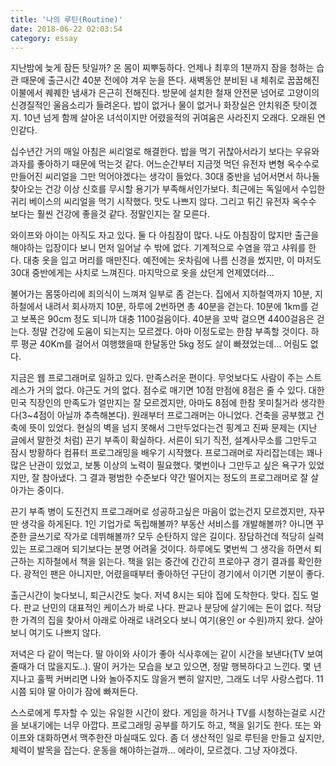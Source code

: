 ```yaml
---
title: '나의 루틴(Routine)'
date: 2018-06-22 02:03:54
category: essay
---
```




지난밤에 늦게 잠든 탓일까? 온 몸이 찌뿌둥하다. 언제나 최후의 1분까지 잠을 청하는 습관 때문에 출근시간 40분 전에야 겨우 눈을 뜬다.
새벽동안 분비된 내 체취로 꿉꿉해진 이불에서 퀘퀘한 냄새가 은근히 전해진다.  방문에 설치한 철재 안전문 넘어로 고양이의 신경질적인
울음소리가 들려온다. 밥이 없거나 물이 없거나 화장실은 안치워준 탓이겠지. 10년 넘게 함께 살아온 녀석이지만 어렸을적의 귀여움은 사라진지
오래다. 오래된 연인같다.

  

십수년간 거의 매일 아침은 씨리얼로 해결한다. 밥을 먹기 귀찮아서라기 보다는 우유와 과자를 좋아하기 때문에 먹는것 같다. 어느순간부터 지금껏
먹던 유전자 변형 옥수수로 만들어진 씨리얼을 그만 먹어야겠다는 생각이 들었다. 30대 중반을 넘어서면서 하나둘 찾아오는 건강 이상 신호를
무시할 용기가 부족해서인가보다. 최근에는 독일에서 수입한 귀리 베이스의 씨리얼을 먹기 시작했다. 맛도 나쁘지 않다. 그리고 튀긴 유전자
옥수수 보다는 훨씬 건강에 좋을것 같다. 정말인지는 잘 모른다.

  

와이프와 아이는 아직도 자고 있다. 둘 다 아침잠이 많다. 나도 아침잠이 많지만 출근을 해야하는 입장이다 보니 먼저 일어날 수 밖에 없다.
기계적으로 수염을 깎고 샤워를 한다. 대충 옷을 입고 머리를 매만진다. 예전에는 옷차림에 나름 신경을 썼지만, 이 마저도 30대 중반에게는
사치로 느껴진다. 마지막으로 옷을 샀던게 언제였더라...

  

불어가는 몸뚱아리에 죄의식이 느껴져 일부로 좀 걷는다. 집에서 지하철역까지 10분, 지하철에서 내려서 회사까지 10분, 하루에 2번하면 총
40분을 걷는다. 10분에 1km를 걷고 보폭은 90cm 정도 되니까 대충 1100걸음이다. 40분을 꼬박 걸으면 4400걸음은 걷는다.
정말 건강에 도움이 되는지는 모르겠다. 아마 이정도로는 한참 부족할 것이다. 하루 평균 40Km를 걸어서 여행했을때 한달동안 5kg 정도
살이 빠졌었는데... 어림도 없다.

  

지금은 웹 프로그래머로 일하고 있다. 만족스러운 편이다. 무엇보다도 사람이 주는 스트레스가 거의 없다. 야근도 거의 없다. 점수로 매기면
10점 만점에 8점은 줄 수 있다. 대한민국 직장인의 만족도가 얼만지는 잘 모르겠지만, 아마도 8점에 한참 못미칠거라 생각한다(3~4점이
아닐까 추측해본다). 원래부터 프로그래머는 아니었다. 건축을 공부했고 건축에 뜻이 있었다. 현실의 벽을 넘지 못해서 그만두었다는건 핑계고
진짜 문제는 (지난 글에서 말한것 처럼) 끈기 부족이 확실하다. 서른이 되기 직전, 설계사무소를 그만두고 잠시 방황하다 컴퓨터 프로그래밍을
배우기 시작했다. 프로그래머로 자리잡는데는 꽤나 많은 난관이 있었고, 보통 이상의 노력이 필요했다. 몇번이나 그만두고 싶은 욕구가 있었지만,
잘 참아냈다. 그 결과 평범한 수준보다 약간 떨어지는 정도의 프로그래머로 잘 살아가는 중이다.

  

끈기 부족 병이 도진건지 프로그래머로 성공하고싶은 마음이 없는건지 모르겠지만, 자꾸 딴 생각을 하게된다. 1인 기업가로 독립해볼까? 부동산
서비스를 개발해볼까? 아니면 꾸준한 글쓰기로 작가로 데뷔해볼까? 모두 순탄하지 않은 길이다. 장담하건데 적당히 실력있는 프로그래머 되기보다는
분명 어려울 것이다. 하루에도 몇번씩 그 생각을 하면서 퇴근하는 지하철에서 책을 읽는다. 책을 읽는 중간에 간간히 프로야구 경기 결과를
확인한다. 광적인 팬은 아니지만, 어렸을때부터 좋아하던 구단이 경기에서 이기면 기분이 좋다.

  

출근시간이 늦다보니, 퇴근시간도 늦다. 저녁 8시는 되야 집에 도착한다. 맞다. 집도 멀다. 판교 난민의 대표적인 케이스가 바로 나다.
판교나 분당에 살기에는 돈이 없다. 적당한 가격의 집을 찾아서 아래로 아래로 내려오다 보니 여기(용인 or 수원)까지 왔다. 살아보니 여기도
나쁘지 않다.

  

저녁은 다 같이 먹는다. 딸 아이와 사이가 좋아 식사후에는 같이 시간을 보낸다(TV 보여줄때가 더 많을지도..). 딸이 커가는 모습을 보고
있으면, 정말 행복하다고 느낀다. 몇 년 지나고 훌쩍 커버리면 나와 놀아주지도 않을거 뻔히 알지만, 그래도 너무 사랑스럽다. 11시쯤 되야
딸 아이가 잠에 빠져든다.

  

스스로에게 투자할 수 있는 유일한 시간이 왔다. 게임을 하거나 TV를 시청하는걸로 시간을 보내기에는 너무 아깝다. 프로그래밍 공부를 하기도
하고, 책을 읽기도 한다. 또는 와이프와 대화하면서 맥주한잔 마실때도 있다. 좀 더 생산적인 일로 루틴을 만들고 싶지만, 체력이 발목을
잡는다. 운동을 해야하는걸까... 에라이, 모르겠다. 그냥 자야겠다.


